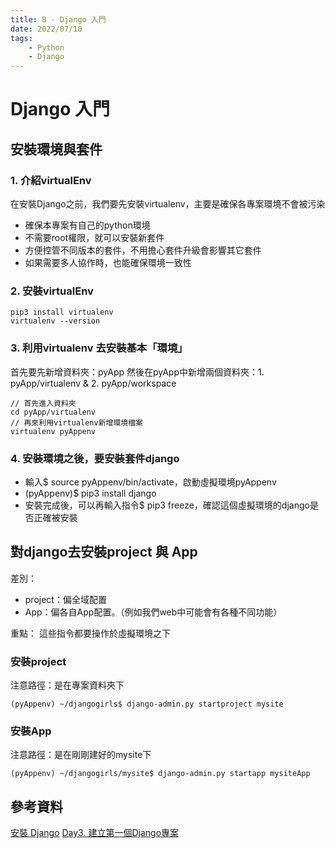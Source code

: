 ```yaml
---
title: B - Django 入門
date: 2022/07/10
tags: 
    - Python
    - Django
---
```

# Django 入門

## 安裝環境與套件
### 1. 介紹virtualEnv
在安裝Django之前，我們要先安裝virtualenv，主要是確保各專案環境不會被污染
* 確保本專案有自己的python環境
* 不需要root權限，就可以安裝新套件
* 方便控管不同版本的套件，不用擔心套件升級會影響其它套件
* 如果需要多人協作時，也能確保環境一致性

### 2. 安裝virtualEnv

```shell
pip3 install virtualenv
virtualenv --version
```

### 3. 利用virtualenv 去安裝基本「環境」
首先要先新增資料夾：pyApp
然後在pyApp中新增兩個資料夾：1. pyApp/virtualenv & 2. pyApp/workspace
```shell
// 首先進入資料夾
cd pyApp/virtualenv 
// 再來利用virtualenv新增環境檔案
virtualenv pyAppenv
```

### 4. 安裝環境之後，要安裝套件django
* 輸入$ source pyAppenv/bin/activate，啟動虛擬環境pyAppenv
* (pyAppenv)$ pip3 install django 
* 安裝完成後，可以再輸入指令$ pip3 freeze，確認這個虛擬環境的django是否正確被安裝

## 對django去安裝project 與 App
差別：
* project：偏全域配置
* App：偏各自App配置。（例如我們web中可能會有各種不同功能）

重點：
這些指令都要操作於虛擬環境之下
### 安裝project
注意路徑：是在專案資料夾下
```shell
(pyAppenv) ~/djangogirls$ django-admin.py startproject mysite
```
### 安裝App
注意路徑：是在剛剛建好的mysite下
```shell
(pyAppenv) ~/djangogirls/mysite$ django-admin.py startapp mysiteApp
```

## 參考資料
[安裝 Django](https://djangogirlstaipei.gitbooks.io/django-girls-taipei-tutorial/content/django/installation.html)
[Day3. 建立第一個Django專案](https://ithelp.ithome.com.tw/articles/10238610)



